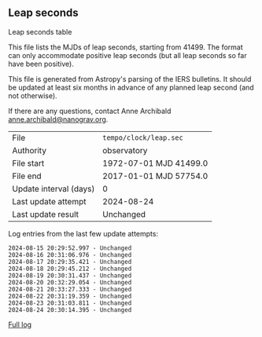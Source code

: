 
## Leap seconds

Leap seconds table

This file lists the MJDs of leap seconds, starting from 41499.
The format can only accommodate positive leap seconds (but all
leap seconds so far have been positive).

This file is generated from Astropy's parsing of the IERS
bulletins. It should be updated at least six months in advance
of any planned leap second (and not otherwise).

If there are any questions, contact Anne Archibald
<anne.archibald@nanograv.org>.

|     |     |
|:--- |:--- |
| File | `tempo/clock/leap.sec` |
| Authority | observatory |
| File start | 1972-07-01 MJD 41499.0 |
| File end | 2017-01-01 MJD 57754.0 |
| Update interval (days) | 0 |
| Last update attempt | 2024-08-24 |
| Last update result | Unchanged |

Log entries from the last few update attempts:
```
2024-08-15 20:29:52.997 - Unchanged
2024-08-16 20:31:06.976 - Unchanged
2024-08-17 20:29:35.421 - Unchanged
2024-08-18 20:29:45.212 - Unchanged
2024-08-19 20:30:31.437 - Unchanged
2024-08-20 20:32:29.054 - Unchanged
2024-08-21 20:33:27.333 - Unchanged
2024-08-22 20:31:19.359 - Unchanged
2024-08-23 20:31:03.811 - Unchanged
2024-08-24 20:30:14.395 - Unchanged
```
[Full log](https://raw.githubusercontent.com/ipta/pulsar-clock-corrections/main/log/tempo/clock/leap.sec.log)
